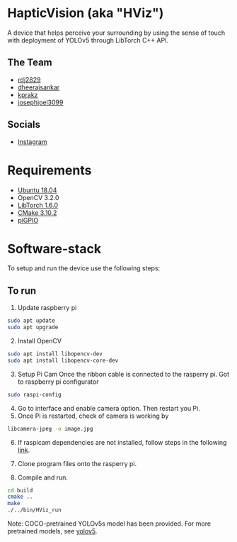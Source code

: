 # HapticVision (aka "HViz")
A device that helps perceive your surrounding by using the sense of touch with deployment of YOLOv5 through LibTorch C++ API.

## The Team
- [rdj2829](https://github.com/rdj2829)
- [dheerajsankar](https://github.com/dheerajsankar)
- [kprakz](https://github.com/kprakz)
- [josephjoel3099](https://github.com/josephjoel3099)

## Socials
- [Instagram](https://www.instagram.com/hapticvision_/)

# Requirements
- [Ubuntu 18.04](https://www.instructables.com/Install-Ubuntu-18044-LTS-on-Your-Raspberry-Pi-Boar/)
- OpenCV 3.2.0
- [LibTorch 1.6.0](https://download.pytorch.org/libtorch/nightly/cpu/libtorch-shared-with-deps-latest.zip)
- [CMake 3.10.2](https://askubuntu.com/questions/355565/how-do-i-install-the-latest-version-of-cmake-from-the-command-line)
- [piGPIO](https://abyz.me.uk/rpi/pigpio/download.html)

# Software-stack
To setup and run the device use the following steps:

## To run
1. Update raspberry pi
```bash
sudo apt update
sudo apt upgrade
```
2. Install OpenCV
```bash
sudo apt install libopencv-dev
sudo apt install libopencv-core-dev
```

3. Setup Pi Cam
Once the ribbon cable is connected to the rasperry pi. Got to raspberry pi configurator
```bash
sudo raspi-config
```
4. Go to interface and enable camera option. Then restart you Pi.
5. Once Pi is restarted, check of camera is working by
```bash
libcamera-jpeg -o image.jpg
```
6. If raspicam dependencies are not installed, follow steps in the following [link](https://github.com/cedricve/raspicam).

7. Clone program files onto the rasperry pi.
8. Compile and run.
```bash
cd build
cmake ..
make
./../bin/HViz_run
```

Note: COCO-pretrained YOLOv5s model has been provided. For more pretrained models, see [yolov5](https://github.com/ultralytics/yolov5).